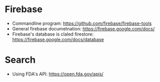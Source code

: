 # Firebase
- Commandline program: https://github.com/firebase/firebase-tools
- General firebase documetnation: https://firebase.google.com/docs/
- Firebase's database is claled firestore: https://firebase.google.com/docs/database
# Search
- Using FDA's API: https://open.fda.gov/apis/
